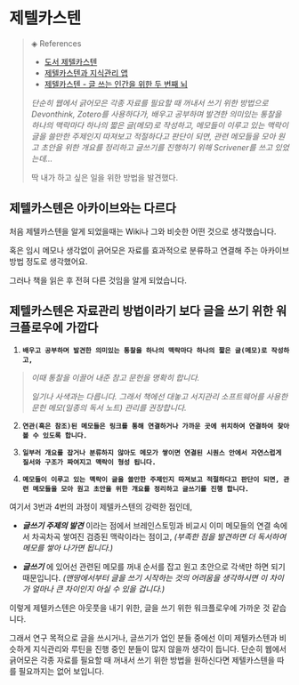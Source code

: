 # 제텔카스텐

> ◈ References
>
>  -  [도서 제텔카스텐](http://click.linkprice.com/click.php?m=yes24&a=A100210325&l=9999&l_cd1=3&l_cd2=q&tu=http%3A%2F%2Fwww.yes24.com%2FProduct%2FGoods%2F99475214%3FOzSrank%3D1)
>  - [제텔카스텐과 지식관리 앱](https://m.clien.net/service/board/park/16255090?utm_source=pocket_saves)
>  - [제텔카스텐 - 글 쓰는 인간을 위한 두 번째 뇌](https://luran.me/420)
>
> 
>
> *단순히 웹에서 긁어모은 각종 자료를 필요할 때 꺼내서 쓰기 위한 방법으로 Devonthink, Zotero를 사용하다가, 배우고 공부하며 발견한 의미있는 통찰을 하나의 맥락마다 하나의 짧은 글(메모)로 작성하고, 메모들이 이루고 있는 맥락이 글을 쓸만한 주제인지 따져보고 적절하다고 판단이 되면, 관련 메모들을 모아 원고 초안을 위한 개요를 정리하고 글쓰기를 진행하기 위해 Scrivener를 쓰고 있었는데...*
>
> 딱 내가 하고 싶은 일을 위한 방법을 발견했다.
>
>  

## 제텔카스텐은 아카이브와는 다르다

처음 제텔카스텐을 알게 되었을때는 Wiki나 그와 비슷한 어떤 것으로 생각했습니다.

혹은 임시 메모나 생각없이 긁어모은 자료를 효과적으로 분류하고 연결해 주는 아카이브 방법 정도로 생각했어요.

그러나 책을 읽은 후 전혀 다른 것임을 알게 되었습니다.



## 제텔카스텐은 자료관리 방법이라기 보다 글을 쓰기 위한 워크플로우에 가깝다

1. **`배우고 공부하며 발견한 의미있는 통찰을 하나의 맥락마다 하나의 짧은 글(메모)로 작성하고,`**

> *이때 통찰을 이끌어 내준 참고 문헌을 명확히 합니다.*
>
> *일기나 사색과는 다릅니다. 그래서 책에선 대놓고 서지관리 소프트웨어를 사용한 문헌 메모(일종의 독서 노트) 관리를 권장합니다.*

2. **`연관(혹은 참조)된 메모들은 링크를 통해 연결하거나 가까운 곳에 위치하여 연결하여 찾아볼 수 있도록 합니다.`**

3. **`일부러 개요를 잡거나 분류하지 않아도 메모가 쌓이면 연결된 시퀀스 안에서 자연스럽게 질서와 구조가 짜여지고 맥락이 형성 됩니다.`**

4. **`메모들이 이루고 있는 맥락이 글을 쓸만한 주제인지 따져보고 적절하다고 판단이 되면, 관련 메모들을 모아 원고 초안을 위한 개요를 정리하고 글쓰기를 진행 합니다.`**



여기서 3번과 4번의 과정이 제텔카스텐의 강력한 점인데, 

- ***글쓰기 주제의 발견*** 이라는 점에서 브레인스토밍과 비교시 이미 메모들의 연결 속에서 차곡차곡 쌓여진 검증된 맥락이라는 점이고, *(부족한 점을 발견하면 더 독서하여 메모를 쌓아 나가면 됩니다.)*

- ***글쓰기*** 에 있어선 관련된 메모를 꺼내 순서를 잡고 원고 초안으로 각색만 하면 되기 때문입니다. *(맨땅에서부터 글을 쓰기 시작하는 것의 어려움을 생각하시면 이 차이가 얼마나 큰 차이인지 아실 수 있을 겁니다.)*

이렇게 제텔카스텐은 아웃풋을 내기 위한, 글을 쓰기 위한 워크플로우에 가까운 것 같습니다.

그래서 연구 목적으로 글을 쓰시거나, 글쓰기가 업인 분들 중에선 이미 제텔카스텐과 비슷하게 지식관리와 루틴을 진행 중인 분들이 많지 않을까 생각이 듭니다. 단순히 웹에서 긁어모은 각종 자료를 필요할 때 꺼내서 쓰기 위한 방법을 원하신다면 제텔카스텐을 따를 필요까지는 없어 보입니다.


